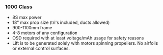 ### 1000 Class 

* 8S max power
* 18" max prop size (tri's included, ducts allowed)
* 900-1100mm frame
* 4-8 motors of any configuration
* OSD required with at least voltage/mAh usage for safety reasons
* Lift is to be generated solely with motors spinning propellers. No airfoils or external control surfaces.
